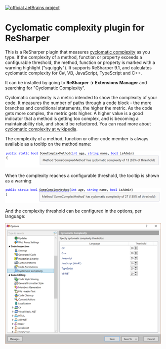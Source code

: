 [![official JetBrains project](http://jb.gg/badges/official-flat-square.svg)](https://confluence.jetbrains.com/display/ALL/JetBrains+on+GitHub)

# Cyclomatic complexity plugin for ReSharper

This is a ReSharper plugin that measures [cyclomatic complexity](https://en.wikipedia.org/wiki/Cyclomatic_complexity) as you type. If the complexity of a method, function or property exceeds a configurable threshold, the method, function or property is marked with a warning highlight ("squiggly"). It supports ReSharper 9.1, and calculates cyclomatic complexity for C#, VB, JavaScript, TypeScript and C++. 

It can be installed by going to **ReSharper &rarr; Extensions Manager** and searching for "Cyclomatic Complexity".

Cyclomatic complexity is a metric intended to show the complexity of your code. It measures the number of paths through a code block - the more branches and conditional statements, the higher the metric. As the code gets more complex, the metric gets higher. A higher value is a good indicator that a method is getting too complex, and is becoming a maintainability risk, and should be refactored. You can read more about [cyclomatic complexity at wikipedia](https://en.wikipedia.org/wiki/Cyclomatic_complexity).

The complexity of a method, function or other code member is always available as a tooltip on the method name:

![Complexity displayed as an info tooltip](docs/info.png)

When the complexity reaches a configurable threshold, the tooltip is shown as a warning:

![Complexity exceeds the configurable threshold](docs/warning.png)

And the complexity threshold can be configured in the options, per language:

![Options](docs/options.png)
